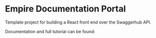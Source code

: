 # Empire Documentation Portal

Template project for building a React front end over the Swaggerhub API.

Documentation and full tutorial can be found: 
